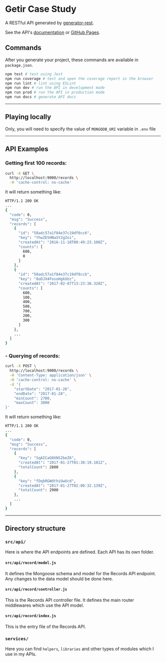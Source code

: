 # Getir Case Study

A RESTful API generated by [generator-rest](https://github.com/diegohaz/generator-rest).

See the API's [documentation](DOCS.md) or [GitHub Pages](https://ouzman.github.io/getir-case-study/).

## Commands

After you generate your project, these commands are available in `package.json`.

```bash
npm test # test using Jest
npm run coverage # test and open the coverage report in the browser
npm run lint # lint using ESLint
npm run dev # run the API in development mode
npm run prod # run the API in production mode
npm run docs # generate API docs
```
-----------
## Playing locally

Only, you will need to specify the value of `MONGODB_URI` variable in `.env` file

-----------
## API Examples

### Getting first 100 records:
```bash
curl -X GET \
  http://localhost:9000/records \
  -H 'cache-control: no-cache'
```

It will return something like:
```bash
HTTP/1.1 200 OK
...
{
  "code": 0,
  "msg": "Success",
  "records": [
    {
      "id": "58adc57a1f84e37c19df0cc6",
      "key": "YhwZESHNaSY2gZoi",
      "createdAt": "2016-11-18T08:49:23.108Z",
      "counts": [
        600,
        0
      ]
    },
    {
      "id": "58adc57a1f84e37c19df0ccb",
      "key": "8oDJX4FosoHgkUUz",
      "createdAt": "2017-02-07T13:23:38.320Z",
      "counts": [
        600,
        100,
        400,
        500,
        700,
        200,
        300
      ]
    },
    ...
  ]
}
```

### - Querying of records:
```bash
curl -X POST \
  http://localhost:9000/records \
  -H 'Content-Type: application/json' \
  -H 'cache-control: no-cache' \
  -d '{
	"startDate": "2017-01-26",
	"endDate": "2017-01-28",
	"minCount": 2700,
	"maxCount": 3000
}'
```

It will return something like:
```bash
HTTP/1.1 200 OK
...
{
  "code": 0,
  "msg": "Success",
  "records": [
    {
      "key": "SqAICaG0XNS2beZ6",
      "createdAt": "2017-01-27T01:38:19.181Z",
      "totalCount": 2800
    },
    {
      "key": "fDqbRGWdthiUwUcd",
      "createdAt": "2017-01-27T02:00:32.139Z",
      "totalCount": 2900
    },
    ...
  ]
}
```

-----------

## Directory structure

### `src/api/`

Here is where the API endpoints are defined. Each API has its own folder.

#### `src/api/record/model.js`

It defines the Mongoose schema and model for the Records API endpoint. Any changes to the data model should be done here.

#### `src/api/record/controller.js`

This is the Records API controller file. It defines the main router middlewares which use the API model.

#### `src/api/record/index.js`

This is the entry file of the Records API.

### `services/`

Here you can find `helpers`, `libraries` and other types of modules which I use in my APIs.
